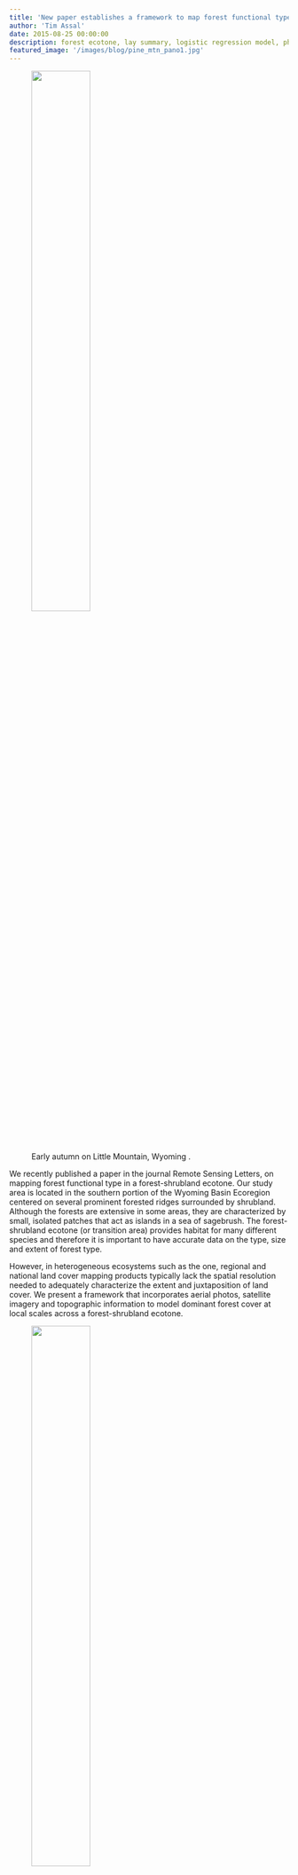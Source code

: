 ```yaml
---
title: 'New paper establishes a framework to map forest functional type in the forest-shrubland ecotone using predictive habitat distribution modeling'
author: 'Tim Assal'
date: 2015-08-25 00:00:00
description: forest ecotone, lay summary, logistic regression model, phenology, science communication, spatial scale, species distribution modeling, SPOT5
featured_image: '/images/blog/pine_mtn_pano1.jpg'
---
```


<figure>
  <img src='../../images/blog/2012-LM-a.jpg' style="width: 50%; height= 50%">
  <figcaption>Early autumn on Little Mountain, Wyoming .</figcaption>
</figure>

We recently published a paper in the journal Remote Sensing Letters, on mapping forest functional type in a forest-shrubland ecotone. Our study area is located in the southern portion of the Wyoming Basin Ecoregion centered on several prominent forested ridges surrounded by shrubland. Although the forests are extensive in some areas, they are characterized by small, isolated patches that act as islands in a sea of sagebrush. The forest-shrubland ecotone (or transition area) provides habitat for many different species and therefore it is important to have accurate data on the type, size and extent of forest type.

However, in heterogeneous ecosystems such as the one, regional and national land cover mapping products typically lack the spatial resolution needed to adequately characterize the extent and juxtaposition of land cover. We present a framework that incorporates aerial photos, satellite imagery and topographic information to model dominant forest cover at local scales across a forest-shrubland ecotone.

<figure>
  <img src='../../images/blog/DP_pano2.jpg' style="width: 50%; height= 50%">
  <figcaption>Canyon country below the forested bluffs on Diamond Peak, Colorado.</figcaption>
</figure>

<figure>
  <img src='../../images/blog/2010-LM-154b.jpg' style="width: 50%; height= 50%">
  <figcaption>A small patch of forest on Little Mountain, Wyoming.</figcaption>
</figure>

<figure>
  <img src='../../images/blog/DSCN8560.jpg' style="width: 50%; height= 50%">
  <figcaption>Mortality in the forest-shrubland ecotone on Middle Mountain, Colorado.</figcaption>
</figure>


The driving concept of the analysis was to exploit phenological differences in forest cover type by “viewing” the forest at different times of the year. Phenology is the study of the timing of specific biological events, such as plant flowering, animal migration, reproduction, etc. The phenological event of interest in our study is leaf drop by deciduous trees in autumn. Simply put, deciduous forests look different to our eyes (and satellites) in the summer than they do once the leaves turn color and fall off in autumn. Deciduous forest and coniferous forest look slightly different during the summer, but they look very different after deciduous leaves fall to the ground. In our study area, the iconic Quaking aspen tree is the sole deciduous forest type. Satellites can differentiate between vegetation types based on the amount of radiation that is absorbed or reflected which is different when there are leaves on the trees compared to when the leaves are off the trees. In our study we interpreted forest cover type in aerial photos and used this to “scale-up” the information to satellite imagery. We developed probability of occurrence models for both deciduous and coniferous forest, and then combined the model outputs into a synthesis map depicting forest cover type.

<figure>
  <img src='../../images/blog/lme_woodland2.jpg' style="width: 50%; height= 50%">
  <figcaption>Extensive forest on Little Mountain, Wyoming.</figcaption>
</figure>

The output of this project provides valuable information that we used in subsequent research to assess the effects of drought on forest community type in this semi-arid region [(Assal et al. 2016)](https://www.sciencedirect.com/science/article/pii/S0378112716000189). The results from our analysis are suitable to characterize the extent and juxtaposition of forest cover in a highly heterogeneous ecosystem (see below). The input data we used in the models has a resolution of 10 meters and the output synthesis map has an overall classification accuracy of 87%. This approach enabled us to capture the extent and pattern of broad forest and very small and isolated patches that are missed by regional land cover data. Furthermore our framework utilizes open access aerial photos (source: National Agriculture Imagery Program) and satellite data (source: SPOT5 – North America Data Buy). In this way, it is transferable to other highly heterogeneous ecosystems to develop critical baseline tree cover data that can be updated at regular intervals to monitor the effects of disturbance and long-term ecosystem dynamics. Finally, our analysis addressed spatial autocorrelation in species distribution models (SDMs). Spatial autocorrelation is often ignored in SDMs and there is not a lot of literature on how to test for it in logistic regression models. It is my hope that this paper provides information on both aspects of spatial autocorrelation.

<figure>
  <img src='../../images/blog/Figure3.jpg' style="width: 50%; height= 50%">
  <figcaption>Comparison of forest type maps derived from each data source of a representative area of
the landscape on Little Mountain: (a) 2009 colour-infrared aerial photo (National Agriculture
Imagery Program) where dark red/black hues indicate coniferous forest, red hues indicate deciduous forest, grey/light red/blue hues represent non-forest and (b) USGS synthesis map.
Note: Each map panel is displayed at the same scale and extent.</figcaption>
</figure>

<figure>
  <img src='../../images/blog/DSCN8514.jpg' style="width: 50%; height= 50%">
  <figcaption>Aspen stand on Cold Spring Mountain, Colorado.</figcaption>
</figure>

<figure>
  <img src='../../images/blog/DSCN8565.jpg' style="width: 50%; height= 50%">
  <figcaption>Forest-shrubland ecotone at the Wyoming-Colorado stateline.</figcaption>
</figure>

Literature Cited: 
**Literature Cited**
+ Assal, T.J., Anderson, P.J., Sibold, J., 2016. [Spatial and Temporal Trends of Drought Effects in a Heterogeneous Semi-Arid Forest Ecosystem](https://www.sciencedirect.com/science/article/pii/S0378112716000189). Forest Ecology and Management. 365, 137-151.  
+ Assal, T.J., Anderson, P., Sibold, J., 2015. [Mapping forest functional type in a forest-shrubland ecotone using SPOT imagery and predictive habitat distribution modelling](https://www.tandfonline.com/doi/full/10.1080/2150704X.2015.1072289). Remote Sensing Letters. 6, 755–764.  

***Top image: Looking southwest at Middle Mountain and Diamond Peak, Colorado from Pine Mountain, Wyoming.***
